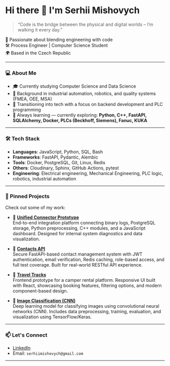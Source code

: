 # Hi there 👋 I'm Serhii Mishovych

> “Code is the bridge between the physical and digital worlds – I’m walking it every day.”


🚀 Passionate about blending engineering with code  
🛠️ Process Engineer | Computer Science Student  
🌍 Based in the Czech Republic

---

### 💻 About Me

- 🎓 Currently studying Computer Science and Data Science
- 👷 Background in industrial automation, robotics, and quality systems (FMEA, OEE, MSA)
- 🔁 Transitioning into tech with a focus on backend development and PLC programming
- 🧠 Always learning — currently exploring: **Python, C++, FastAPI, SQLAlchemy, Docker, PLCs (Beckhoff, Siemens), Fanuc, KUKA**

---

### 🛠 Tech Stack

- **Languages**: JavaScript, Python, SQL, Bash
- **Frameworks**: FastAPI, Pydantic, Alembic
- **Tools**: Docker, PostgreSQL, Git, Linux, Redis
- **Others**: Cloudinary, Sphinx, GitHub Actions, pytest
- **Engineering**: Electrical engineering, Mechanical Engineering, PLC logic, robotics, industrial automation

---

### 📌 Pinned Projects

Check out some of my work:

- 🔗 [**Unified Connector Prototype**](https://github.com/SerhiiMis/unified-connector-prototype.git)  
  End-to-end integration platform connecting binary logs, PostgreSQL storage, Python preprocessing, C++ modules, and a JavaScript dashboard. Designed for internal system diagnostics and data visualization.

- 📇 [**Contacts API**](https://github.com/SerhiiMis/goit-pythonweb-hw-012.git)  
  Secure FastAPI-based contact management system with JWT authentication, email verification, Redis caching, role-based access, and full test coverage. Built for real-world RESTful API experience.

- 🚐 [**Travel Tracks**](https://github.com/SerhiiMis/camper-rent.git)  
  Frontend prototype for a camper rental platform. Responsive UI built with React, showcasing booking features, filtering options, and modern component-based design.

- 🧠 [**Image Classification (CNN)**](https://github.com/SerhiiMis/image-classification.git)  
  Deep learning model for classifying images using convolutional neural networks (CNN). Includes data preprocessing, training, evaluation, and visualization using TensorFlow/Keras.


---

### 📫 Let's Connect

- [LinkedIn](https://www.linkedin.com/in/serhii-mishovych-008a4327b)
- Email: `serhiimishovych@gmail.com`

---

